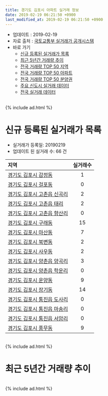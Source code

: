 ```yaml
---
title: 경기도 김포시 아파트 실거래 정보
date: 2019-02-19 06:21:50 +0900
last_modified_at: 2019-02-19 06:21:50 +0900
---
```


* 업데이트 : 2019-02-19
* 자료 출처 : [국토교통부 실거래가 공개시스템](http://rt.molit.go.kr)
* 바로 가기
    * [신규 등록된 실거래가 목록](#신규-등록된-실거래가-목록)
    * [최근 5년간 거래량 추이](#최근-5년간-거래량-추이)
    * [전국 거래량 TOP 50 지역](https://ayogom.github.io/apt-trade-info/최근-3개월-전국에서-가장-거래가-많이-발생한-지역)
    * [전국 거래량 TOP 50 아파트](https://ayogom.github.io/apt-trade-info/최근-3개월-전국에서-가장-거래가-많이-발생한-아파트)
    * [전국 거래량 TOP 50 분양권](https://ayogom.github.io/apt-trade-info/최근-3개월-전국에서-가장-거래가-많이-발생한-분양권)
    * [주요 신도시 실거래 데이터](https://ayogom.github.io/apt-trade-info/주요-신도시)
    * [전국 실거래 데이터](https://ayogom.github.io/apt-trade-info/전국)

<br>
{% include ad.html %}
<br>

# 신규 등록된 실거래가 목록
* 실거래가 등록일: 20190219
* 업데이트 된 실거래 수: 66 건


|지역|실거래수|
|:---|:---:|
|[경기도 김포시 감정동](https://ayogom.github.io/apt-trade-info/경기도-김포시-감정동)|1|
|[경기도 김포시 걸포동](https://ayogom.github.io/apt-trade-info/경기도-김포시-걸포동)|0|
|[경기도 김포시 고촌읍 신곡리](https://ayogom.github.io/apt-trade-info/경기도-김포시-고촌읍-신곡리)|2|
|[경기도 김포시 고촌읍 태리](https://ayogom.github.io/apt-trade-info/경기도-김포시-고촌읍-태리)|2|
|[경기도 김포시 고촌읍 향산리](https://ayogom.github.io/apt-trade-info/경기도-김포시-고촌읍-향산리)|0|
|[경기도 김포시 구래동](https://ayogom.github.io/apt-trade-info/경기도-김포시-구래동)|15|
|[경기도 김포시 마산동](https://ayogom.github.io/apt-trade-info/경기도-김포시-마산동)|7|
|[경기도 김포시 북변동](https://ayogom.github.io/apt-trade-info/경기도-김포시-북변동)|2|
|[경기도 김포시 사우동](https://ayogom.github.io/apt-trade-info/경기도-김포시-사우동)|2|
|[경기도 김포시 양촌읍 양곡리](https://ayogom.github.io/apt-trade-info/경기도-김포시-양촌읍-양곡리)|3|
|[경기도 김포시 양촌읍 학운리](https://ayogom.github.io/apt-trade-info/경기도-김포시-양촌읍-학운리)|0|
|[경기도 김포시 운양동](https://ayogom.github.io/apt-trade-info/경기도-김포시-운양동)|9|
|[경기도 김포시 장기동](https://ayogom.github.io/apt-trade-info/경기도-김포시-장기동)|14|
|[경기도 김포시 통진읍 도사리](https://ayogom.github.io/apt-trade-info/경기도-김포시-통진읍-도사리)|0|
|[경기도 김포시 통진읍 마송리](https://ayogom.github.io/apt-trade-info/경기도-김포시-통진읍-마송리)|0|
|[경기도 김포시 통진읍 서암리](https://ayogom.github.io/apt-trade-info/경기도-김포시-통진읍-서암리)|0|
|[경기도 김포시 풍무동](https://ayogom.github.io/apt-trade-info/경기도-김포시-풍무동)|9|


<br>
{% include ad.html %}
<br>

# 최근 5년간 거래량 추이


<div style="width:100%;">
    <canvas id="deal_progress" height="200"></canvas>
</div>

<script>
new Chart(document.getElementById("deal_progress"), {
    type: 'line',
    data: {
        labels: ['201402','201403','201404','201405','201406','201407','201408','201409','201410','201411','201412','201501','201502','201503','201504','201505','201506','201507','201508','201509','201510','201511','201512','201601','201602','201603','201604','201605','201606','201607','201608','201609','201610','201611','201612','201701','201702','201703','201704','201705','201706','201707','201708','201709','201710','201711','201712','201801','201802','201803','201804','201805','201806','201807','201808','201809','201810','201811','201812','201901','201902'],
        datasets: [{
            label: '매매',
            pointRadius: 1,
            data: [371, 528, 404, 450, 455, 417, 495, 512, 683, 459, 403, 616, 615, 896, 723, 589, 563, 489, 429, 463, 478, 307, 216, 206, 242, 351, 434, 437, 463, 483, 494, 541, 721, 411, 266, 169, 269, 353, 305, 430, 645, 589, 566, 562, 507, 486, 353, 846, 623, 844, 619, 540, 459, 679, 846, 920, 1074, 504, 442, 512, 74],
            borderColor: "rgba(255, 201, 14, 1)",
            backgroundColor: "rgba(255, 201, 14, 0.5)",
            fill: false,
            lineTension: 0
        },{
            label: '전월세',
            pointRadius: 1,
            data: [792, 809, 722, 668, 807, 774, 763, 696, 636, 536, 604, 603, 585, 711, 577, 534, 556, 577, 569, 438, 559, 418, 475, 543, 672, 581, 609, 739, 713, 818, 660, 637, 636, 537, 568, 581, 688, 613, 504, 531, 625, 736, 690, 742, 521, 500, 457, 605, 670, 759, 684, 699, 667, 721, 649, 641, 604, 511, 502, 557, 143],
            borderColor: "rgba(0, 141, 185, 1)",
            backgroundColor: "rgba(0, 141, 185, 0.5)",
            fill: false,
            lineTension: 0
        }
        ]
    },
    options: {
        responsive: true,
        title: {
            display: false
        },
        tooltips: {
            mode: 'index',
            intersect: false
        },
        hover: {
            mode: 'nearest',
            intersect: true
        },
        scales: {
            xAxes: [{
                display: true,
                scaleLabel: {
                    display: true,
                    labelString: '년/월'
                }
            }],
            yAxes: [{
                display: true,
                ticks: {
                    suggestedMin: 0,
                },
                scaleLabel: {
                    display: true,
                    labelString: '실거래 수'
                }
            }]
        }
    }
});

</script>


<br>
{% include ad.html %}
<br>

